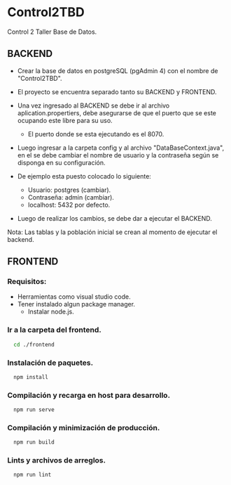 
# Control2TBD

Control 2 Taller Base de Datos.



## BACKEND

- Crear la base de datos en postgreSQL (pgAdmin 4) con el nombre de "Control2TBD".
- El proyecto se encuentra separado tanto su BACKEND y FRONTEND.
- Una vez ingresado al BACKEND se debe ir al archivo aplication.propertiers, debe asegurarse de que el puerto que se este ocupando este libre para su uso.

    - El puerto donde se esta ejecutando es el 8070.

- Luego ingresar a la carpeta config y al archivo "DataBaseContext.java", en el se debe cambiar el nombre de usuario y la contraseña según se disponga en su configuración. 
- De ejemplo esta puesto colocado lo siguiente:
    - Usuario:  postgres (cambiar).
    - Contraseña: admin  (cambiar).
    - localhost: 5432 por defecto.

- Luego de realizar los cambios, se debe dar a ejecutar el BACKEND.

Nota: Las tablas y la población inicial se crean al momento de ejecutar el backend.

## FRONTEND

### Requisitos:

- Herramientas como visual studio code.
- Tener instalado algun package manager.
    - Instalar node.js.

### Ir a la carpeta del frontend.

```bash
  cd ./frontend
```
### Instalación de paquetes.

```bash
  npm install
```
### Compilación y recarga en host para desarrollo.

```bash
  npm run serve
```

### Compilación y minimización de producción.

```bash
  npm run build
```

### Lints y archivos de arreglos.

```bash
  npm run lint
```

